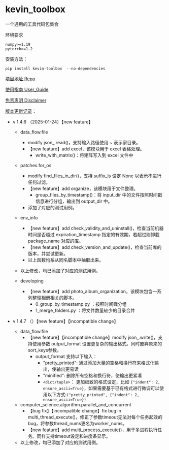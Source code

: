 # kevin_toolbox

一个通用的工具代码包集合



环境要求

```shell
numpy>=1.19
pytorch>=1.2
```

安装方法：

```shell
pip install kevin-toolbox  --no-dependencies
```



[项目地址 Repo](https://github.com/cantbeblank96/kevin_toolbox)

[使用指南 User_Guide](./notes/User_Guide.md)

[免责声明 Disclaimer](./notes/Disclaimer.md)

[版本更新记录](./notes/Release_Record.md)：

- v 1.4.6 （2025-01-24）【new feature】

  - data_flow.file
    - modify json_.read()，支持输入路径使用 ~ 表示家目录。
    - 【new feature】add excel，该模块用于 excel 表格处理。
      - write_with_matrix()：将矩阵写入到 excel 文件中

  - patches.for_os
    - modify find_files_in_dir()，支持 suffix_ls 设定 None 以表示不进行任何过滤。
    - 【new feature】add organize，该模块用于文件整理。
      - group_files_by_timestamp()：将 input_dir 中的文件按照时间戳信息进行分组，输出到 output_dir 中。
    - 添加了对应的测试用例。
  - env_info
    - 【new feature】add check_validity_and_uninstall()，检查当前机器时间是否超过 expiration_timestamp 指定的有效期，若超过则卸载 package_name 对应的库。
    - 【new feature】add check_version_and_update()，检查当前库的版本，并尝试更新。
    - 以上函数均系从同名脚本中抽取出来。
  - 以上修改，均已添加了对应的测试用例。
  - developing
    - 【new feature】add photo_album_organization，该模块包含一系列整理相册相关的脚本。
      -  0_group_by_timestamp.py ：按照时间戳分组
      -  1_merge_folders.py ：将文件数量较少的目录合并
- v 1.4.7 （）【new feature】【incompatible change】

  - data_flow.file
    - 【new feature】【incompatible change】modify json_.write()，支持使用参数 output_format 设置更复杂的输出格式。同时废弃原来的sort_keys参数。
      - output_format 支持以下输入：
        - "pretty_printed":     通过添加大量的空格和换行符来格式化输出，使输出更易读
        - "minified":           删除所有空格和换行符，使输出更紧凑
        - `<dict/tuple>`：     更加细致的格式设定，比如 `{"indent": 2, ensure_ascii=True}`，如果需要基于已有格式进行微调可以使用以下方式:`("pretty_printed", {"indent": 2, ensure_ascii=True})`
  - computer_science.algorithm.parallel_and_concurrent
    - 【bug fix】【incompatible change】fix bug in multi_thread_execute()，修正了参数timeout无法对每个任务起效的bug，将参数thread_nums更名为worker_nums。
    - 【new feature】add multi_process_execute()，用于多进程执行任务。同样支持timeout设定和进度条显示。
  - 以上修改，均已添加了对应的测试用例。

